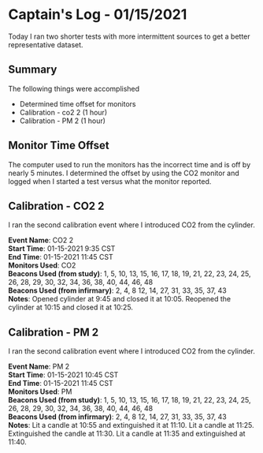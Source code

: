 # Captain's Log - 01/15/2021
Today I ran two shorter tests with more intermittent sources to get a better representative dataset.

## Summary
The following things were accomplished
- Determined time offset for monitors
- Calibration - co2 2 (1 hour)
- Calibration - PM 2 (1 hour)

## Monitor Time Offset
The computer used to run the monitors has the incorrect time and is off by nearly 5 minutes. I determined the offset by using the CO2 monitor and logged when I started a test versus what the monitor reported. 

## Calibration - CO2 2
I ran the second calibration event where I introduced CO2 from the cylinder.

**Event Name**: CO2 2 <br>
**Start Time**: 01-15-2021 9:35 CST <br>
**End Time**: 01-15-2021 11:45 CST <br>
**Monitors Used**: CO2 <br>
**Beacons Used (from study)**: 1, 5, 10, 13, 15, 16, 17, 18, 19, 21, 22, 23, 24, 25, 26, 28, 29, 30, 32, 34, 36, 38, 40, 44, 46, 48 <br>
**Beacons Used (from infirmary)**: 2, 4, 8 12, 14, 27, 31, 33, 35, 37, 43 <br>
**Notes**: Opened cylinder at 9:45 and closed it at 10:05. Reopened the cylinder at 10:15 and closed it at 10:25. 

## Calibration - PM 2
I ran the second calibration event where I introduced CO2 from the cylinder.

**Event Name**: PM 2 <br>
**Start Time**: 01-15-2021 10:45 CST <br>
**End Time**: 01-15-2021 11:45 CST <br>
**Monitors Used**: PM <br>
**Beacons Used (from study)**: 1, 5, 10, 13, 15, 16, 17, 18, 19, 21, 22, 23, 24, 25, 26, 28, 29, 30, 32, 34, 36, 38, 40, 44, 46, 48 <br>
**Beacons Used (from infirmary)**: 2, 4, 8 12, 14, 27, 31, 33, 35, 37, 43 <br>
**Notes**: Lit a candle at 10:55 and extinguished it at 11:10. Lit a candle at 11:25. Extinguished the candle at 11:30. Lit a candle at 11:35 and extinguished at 11:40. 
